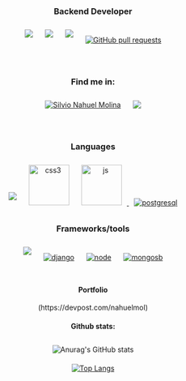 <html>
<head>
<style>
  img {
    padding:10px;
  }
</style>
</head>
<body>
<h3 align="center">Backend Developer</h3>
<p align="center">
   <img src="https://img.shields.io/github/license/nahuelmol/waka-readme-stats"/>
   <img src="https://img.shields.io/github/stars/nahuelmol/waka-readme-stats"/>
   <img src="https://img.shields.io/github/forks/nahuelmol/waka-readme-stats"/>
   <a href="https://github.com/nahuelmol/github-readme-stats/pulls">
      <img alt="GitHub pull requests" src="https://img.shields.io/github/issues-pr/nahuelmol/github-readme-stats?color=0088ff" />
   </a>
</p>
</br>
<div align="center">
 <h3>Find me in:</h3>
 <p>
  <a href="https://linkedin.com/in/molinahuel" target="blank"><img align="center" src="https://icongr.am/devicon/linkedin-plain-wordmark.svg?size=80&color=74bec2" alt="Silvio Nahuel Molina" /></a>
  <a href="" target="blank"><img align="center" src="https://icongr.am/fontawesome/medium.svg?size=80&color=currentColor"></a>
</p>
</div>  
</br>
<div align="center"> 
 <h3>Languages</h3>
 <a><img src="https://icongr.am/devicon/go-original.svg?size=80&color=currentColor"></a>
 <a href="https://www.w3schools.com/css/" target="_blank"> <img src="https://i.ibb.co/W0mzJxc/icons8-css3-128.png" alt="css3" width="80" height="80"/></a>
 <a href="https://developer.mozilla.org/en-US/docs/Web/JavaScript" target="_blank"> <img src="https://i.ibb.co/rGYm7Lh/icons8-javascript-logo-128.png" alt="js" width="80" height="80"/> </a> 
 <a href="https://www.postgresql.org" target="_blank"> <img src="https://icongr.am/devicon/postgresql-plain.svg?size=80&color=74bec2" alt="postgresql"/></a> 
 <h3>Frameworks/tools</h3>
 <a><img src="https://icongr.am/devicon/git-original-wordmark.svg?size=80&color=currentColor"></a>
 <a href="https://www.djangoproject.com" target="_blank"> <img src="https://icongr.am/devicon/django-plain.svg?size=80&color=74bec2" alt="django"/></a> 
 <a href="https://nodejs.org/es/" target="_blank"> <img src="https://icongr.am/devicon/nodejs-plain.svg?size=80&color=74bec2" alt="node"/></a> 
 <a href="https://www.mongodb.com/es" target="_blank"> <img src="https://icongr.am/devicon/mongodb-plain-wordmark.svg?size=80&color=74bec2" alt="mongosb"/> </a> 
</div>
<div align="center">
 </br>
 <h4>Portfolio</h4>
 (https://devpost.com/nahuelmol)
 </br>
 <h4>Github stats:</h4>
  
 ![Anurag's GitHub stats](https://github-readme-stats.vercel.app/api?username=nahuelmol&theme=react&show_icons=true)
</br>
 [![Top Langs](https://github-readme-stats.vercel.app/api/top-langs/?username=nahuelmol&layout=compact)](https://github.com/nahuelmol/github-readme-stats)
</div>
</html>
